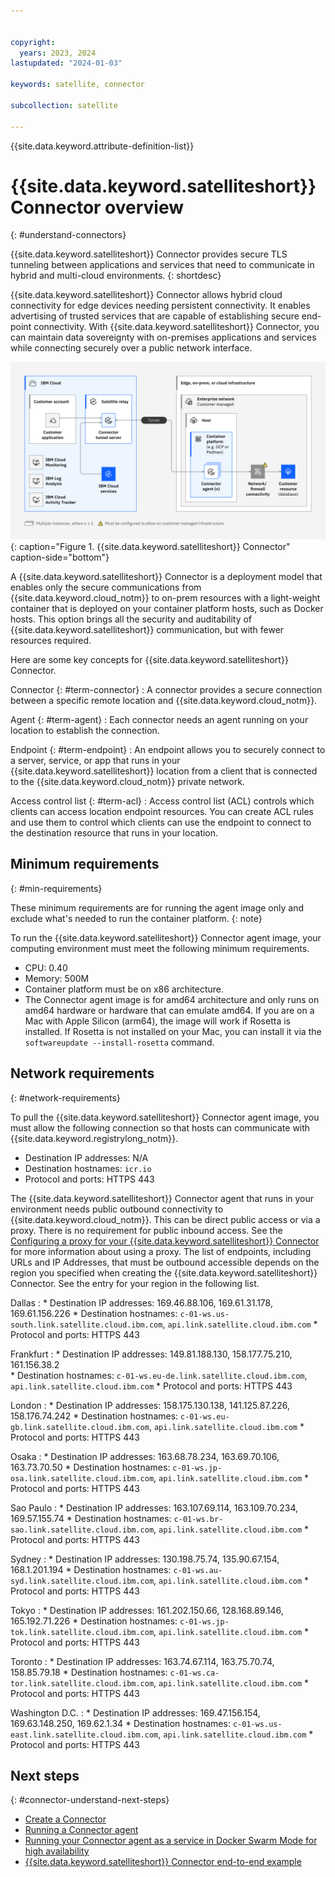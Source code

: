 ```yaml
---


copyright:
  years: 2023, 2024
lastupdated: "2024-01-03"

keywords: satellite, connector

subcollection: satellite

---
```


{{site.data.keyword.attribute-definition-list}}

# {{site.data.keyword.satelliteshort}} Connector overview
{: #understand-connectors}

{{site.data.keyword.satelliteshort}} Connector provides secure TLS tunneling between applications and services that need to communicate in hybrid and multi-cloud environments.
{: shortdesc}

  
{{site.data.keyword.satelliteshort}} Connector allows hybrid cloud connectivity for edge devices needing persistent connectivity. It enables advertising of trusted services that are capable of establishing secure end-point connectivity. With {{site.data.keyword.satelliteshort}} Connector, you can maintain data sovereignty with on-premises applications and services while connecting securely over a public network interface.

![{{site.data.keyword.satelliteshort}} Connector](images/satellite-connector.svg "{{site.data.keyword.satelliteshort}} Connector"){: caption="Figure 1. {{site.data.keyword.satelliteshort}} Connector" caption-side="bottom"}
  
A {{site.data.keyword.satelliteshort}} Connector is a deployment model that enables only the secure communications from {{site.data.keyword.cloud_notm}} to on-prem resources with a light-weight container that is deployed on your container platform hosts, such as Docker hosts. This option brings all the security and auditability of {{site.data.keyword.satelliteshort}} communication, but with fewer resources required.
  
Here are some key concepts for {{site.data.keyword.satelliteshort}} Connector.
  
Connector {: #term-connector}
:   A connector provides a secure connection between a specific remote location and {{site.data.keyword.cloud_notm}}.
  
Agent {: #term-agent}
:   Each connector needs an agent running on your location to establish the connection.
  
Endpoint {: #term-endpoint}
:   An endpoint allows you to securely connect to a server, service, or app that runs in your {{site.data.keyword.satelliteshort}} location from a client that is connected to the {{site.data.keyword.cloud_notm}} private network.
  
Access control list {: #term-acl}
:   Access control list (ACL) controls which clients can access location endpoint resources. You can create ACL rules and use them to control which clients can use the endpoint to connect to the destination resource that runs in your location.


## Minimum requirements
{: #min-requirements}

These minimum requirements are for running the agent image only and exclude what's needed to run the container platform.
{: note}
  
To run the {{site.data.keyword.satelliteshort}} Connector agent image, your computing environment must meet the following minimum requirements.
- CPU: 0.40
- Memory: 500M
- Container platform must be on x86 architecture.
- The Connector agent image is for amd64 architecture and only runs on amd64 hardware or hardware that can emulate amd64. If you are on a Mac with Apple Silicon (arm64), the image will work if Rosetta is installed. If Rosetta is not installed on your Mac, you can install it via the `softwareupdate --install-rosetta` command.

## Network requirements
{: #network-requirements}

To pull the {{site.data.keyword.satelliteshort}} Connector agent image, you must allow the following connection so that hosts can communicate with {{site.data.keyword.registrylong_notm}}.
- Destination IP addresses: N/A 
- Destination hostnames: `icr.io` 
- Protocol and ports: HTTPS 443 

The {{site.data.keyword.satelliteshort}} Connector agent that runs in your environment needs public outbound connectivity to {{site.data.keyword.cloud_notm}}. This can be direct public access or via a proxy. There is no requirement for public inbound access. See the [Configuring a proxy for your {{site.data.keyword.satelliteshort}} Connector](/docs/satellite?topic=satellite-config-connector-proxy) for more information about using a proxy. The list of endpoints, including URLs and IP Addresses, that must be outbound accessible depends on the region you specified when creating the {{site.data.keyword.satelliteshort}} Connector. See the entry for your region in the following list.

Dallas
:    * Destination IP addresses: 169.46.88.106, 169.61.31.178, 169.61.156.226
     * Destination hostnames: `c-01-ws.us-south.link.satellite.cloud.ibm.com`, `api.link.satellite.cloud.ibm.com`
     * Protocol and ports: HTTPS 443

Frankfurt
:    * Destination IP addresses: 149.81.188.130, 158.177.75.210, 161.156.38.2  
     * Destination hostnames:  `c-01-ws.eu-de.link.satellite.cloud.ibm.com`, `api.link.satellite.cloud.ibm.com`
     * Protocol and ports: HTTPS 443

London
:    * Destination IP addresses: 158.175.130.138, 141.125.87.226, 158.176.74.242
     * Destination hostnames: `c-01-ws.eu-gb.link.satellite.cloud.ibm.com`, `api.link.satellite.cloud.ibm.com`
     * Protocol and ports: HTTPS 443
     
Osaka
:    * Destination IP addresses: 163.68.78.234, 163.69.70.106, 163.73.70.50
     * Destination hostnames: `c-01-ws.jp-osa.link.satellite.cloud.ibm.com`, `api.link.satellite.cloud.ibm.com`
     * Protocol and ports: HTTPS 443

Sao Paulo
:    * Destination IP addresses: 163.107.69.114, 163.109.70.234, 169.57.155.74 
     * Destination hostnames: `c-01-ws.br-sao.link.satellite.cloud.ibm.com`, `api.link.satellite.cloud.ibm.com`
     * Protocol and ports: HTTPS 443

Sydney
:    * Destination IP addresses: 130.198.75.74, 135.90.67.154, 168.1.201.194
     * Destination hostnames: `c-01-ws.au-syd.link.satellite.cloud.ibm.com`, `api.link.satellite.cloud.ibm.com`
     * Protocol and ports: HTTPS 443
     
Tokyo
:    * Destination IP addresses: 161.202.150.66, 128.168.89.146, 165.192.71.226
     * Destination hostnames: `c-01-ws.jp-tok.link.satellite.cloud.ibm.com`, `api.link.satellite.cloud.ibm.com`
     * Protocol and ports: HTTPS 443

Toronto
:    * Destination IP addresses: 163.74.67.114, 163.75.70.74, 158.85.79.18
     * Destination hostnames: `c-01-ws.ca-tor.link.satellite.cloud.ibm.com`, `api.link.satellite.cloud.ibm.com`
     * Protocol and ports: HTTPS 443

Washington D.C.
:    * Destination IP addresses: 169.47.156.154, 169.63.148.250, 169.62.1.34
     * Destination hostnames: `c-01-ws.us-east.link.satellite.cloud.ibm.com`, `api.link.satellite.cloud.ibm.com`
     * Protocol and ports: HTTPS 443

## Next steps
{: #connector-understand-next-steps}

- [Create a Connector](/docs/satellite?topic=satellite-create-connector)
- [Running a Connector agent](/docs/satellite?topic=satellite-run-agent-locally)
- [Running your Connector agent as a service in Docker Swarm Mode for high availability](/docs/satellite?topic=satellite-run-agent-swarm)
- [{{site.data.keyword.satelliteshort}} Connector end-to-end example](/docs/satellite?topic=satellite-end-to-end)



